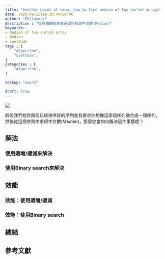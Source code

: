 ```yaml
---
title: "Another point of view: how to find median of two sorted arrays"
date: 2020-09-15T16:38:44+08:00
author: "Eklipsorz"
description : "從另種觀點來看待如何找尋中位數(Median)"
keywords:
- Median of two sorted array
- Median
- LeetCode
tags : [
    "Algorithm",
    "LeetCode",
]
categories : [
    "Algorithm",
]

markup: "mmark"

draft: true
---
```


![](/img/FindMedianOfTwoArrays/cover.jpg)


假設我們給你兩個已經排序好的序列並且要求你想像這兩個序列融合成一個序列，
然後從這個序列中求得中位數(Median)，那麼你會如何解決這件事情呢？




	
## 解法


### 使用遞增/遞減來解決


### 使用Binary search來解決


## 效能

### 效能：使用遞增/遞減


### 效能：使用Binary search


## 總結

## 參考文獻

